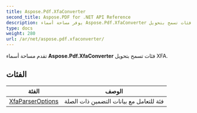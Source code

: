 ```yaml
---
title: Aspose.Pdf.XfaConverter
second_title: Aspose.PDF for .NET API Reference
description: يوفر مساحة أسماء Aspose.Pdf.XfaConverter فئات تسمح بتحويل XFA
type: docs
weight: 280
url: /ar/net/aspose.pdf.xfaconverter/
---
```

تقدم مساحة أسماء **Aspose.Pdf.XfaConverter** فئات تسمح بتحويل XFA.

## الفئات

| الفئة | الوصف |
| --- | --- |
| [XfaParserOptions](./xfaparseroptions/) | فئة للتعامل مع بيانات التضمين ذات الصلة |